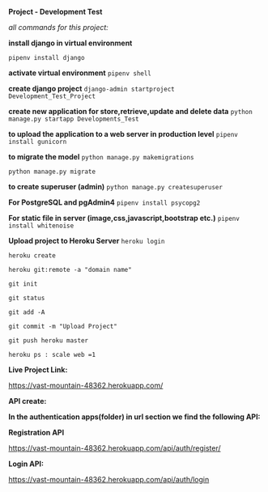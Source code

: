 **Project - Development Test**

_all commands for this project:_

**install django in virtual environment**

`pipenv install django` 

**activate virtual environment**
`pipenv shell `


**create django project**
`django-admin startproject Development_Test_Project`

**create new application for store,retrieve,update and delete data**
`python manage.py startapp Developments_Test`

**to upload the application to a web server in production level**
`pipenv install gunicorn`


**to migrate the model**
`python manage.py makemigrations`

`python manage.py migrate`

**to create superuser (admin)**
`python manage.py createsuperuser`

**For PostgreSQL and pgAdmin4**
`pipenv install psycopg2`

**For static file in server (image,css,javascript,bootstrap etc.)**
`pipenv install whitenoise`

**Upload project to Heroku Server**
`heroku login`

`heroku create`

`heroku git:remote -a "domain name"`

`git init`

`git status`

`git add -A`

`git commit -m "Upload Project"`

`git push heroku master`

`heroku ps : scale web =1` 

**Live Project Link:**

https://vast-mountain-48362.herokuapp.com/

**API create:** 

**In the authentication apps(folder) in url section we find the following API:**

**Registration API**

https://vast-mountain-48362.herokuapp.com/api/auth/register/

**Login API:** 

https://vast-mountain-48362.herokuapp.com/api/auth/login


